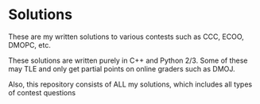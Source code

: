 # Solutions

These are my written solutions to various contests such as CCC, ECOO, DMOPC, etc.

These solutions are written purely in C++ and Python 2/3. Some of these may TLE and only get partial points on online graders such as DMOJ.

Also, this repository consists of ALL my solutions, which includes all types of contest questions
